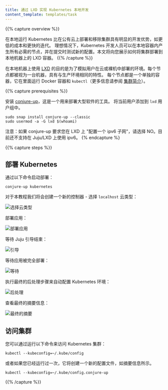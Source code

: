 ```yaml
---
title: 通过 LXD 实现 Kubernetes 本地开发
content_template: templates/task
---
```


<!-- ---
title: Local Kubernetes development with LXD
content_template: templates/task
--- -->

{{% capture overview %}}
<!-- Running Kubernetes locally has obvious development advantages, such as lower cost and faster iteration than constantly deploying and tearing down clusters on a public cloud. Ideally, a Kubernetes developer can spawn all necessary nodes inside local containers and test new configurations as they are committed. This page will show you how to deploy a cluster to LXD containers on a local machine. -->
在本地运行 Kubernetes 比在公有云上部署和移除集群具有明显的开发优势，如更低的成本和更快的迭代。 理想情况下，Kubernetes 开发人员可以在本地容器内产生所有必需的节点，并在提交时测试新的配置。本文将向您展示如何将集群部署到本地机器上的 LXD 容器。
{{% /capture %}}

<!-- The purpose of using [LXD](https://linuxcontainers.org/lxd/) on a local machine is to emulate the same deployment that a user would use in a cloud or bare metal. Each node is treated as a machine, with the same characteristics as production. Each node is a separate container, which runs Docker containers and `kubectl` inside (see [Cluster Intro](/docs/tutorials/kubernetes-basics/cluster-intro/) for more info). -->

在本地机器上使用 [LXD](https://linuxcontainers.org/lxd/) 的目的是为了模拟用户在云或裸机中部署的环境。每个节点都被视为一台机器，具有与生产环境相同的特性。 每个节点都是一个单独的容器，它在里面运行 Docker 容器和 `kubectl`（更多信息请参阅 [集群简介](/docs/tutorials/kubernetes-basics/cluster-intro/)）。

{{% capture prerequisites %}}

<!-- Install [conjure-up](http://conjure-up.io/), a tool for deploying big software.
Add the current user to the `lxd` user group. -->

安装 [conjure-up](http://conjure-up.io/)，这是一个用来部署大型软件的工具。
将当前用户添加到 `lxd` 用户组中。

```
sudo snap install conjure-up --classic
sudo usermod -a -G lxd $(whoami)
```

<!-- Note: If conjure-up asks you to "Setup an ipv6 subnet" with LXD, answer NO. ipv6 with Juju/LXD is currently unsupported.
{{% /capture %}} -->

注意：如果 conjure-up 要求您在 LXD 上 "配置一个 ipv6 子网"，请选择 NO。目前还不支持在 Juju/LXD 上使用 ipv6。
{% endcapture %}

{{% capture steps %}}

<!-- ## Deploying Kubernetes -->

## 部署 Kubernetes

<!-- Start the deployment with: -->
通过以下命令启动部署：

    conjure-up kubernetes

<!-- For this walkthrough we are going to create a new controller - select the `localhost` Cloud type:

![Select Cloud](/images/docs/ubuntu/00-select-cloud.png) -->

对于本教程我们将会创建一个新的控制器 - 选择 `localhost` 云类型：

![选择云类型](/images/docs/ubuntu/00-select-cloud.png)

<!-- Deploy the applications:

![Deploy Applications](/images/docs/ubuntu/01-deploy.png) -->

部署应用：

![部署应用](/images/docs/ubuntu/01-deploy.png)

<!-- Wait for Juju bootstrap to finish:

![Bootstrap](/images/docs/ubuntu/02-bootstrap.png) -->

等待 Juju 引导结束：

![引导](/images/docs/ubuntu/02-bootstrap.png)

<!-- Wait for our Applications to be fully deployed:

![Waiting](/images/docs/ubuntu/03-waiting.png) -->

等待应用被完全部署：

![等待](/images/docs/ubuntu/03-waiting.png)

<!-- Run the final post-processing steps to automatically configure your Kubernetes environment:

![Postprocessing](/images/docs/ubuntu/04-postprocessing.png) -->

执行最终的后处理步骤来自动配置 Kubernetes 环境：

![后处理](/images/docs/ubuntu/04-postprocessing.png)

<!-- Review the final summary screen:

![Final Summary](/images/docs/ubuntu/05-final-summary.png) -->

查看最终的摘要信息：

![最终的摘要](/images/docs/ubuntu/05-final-summary.png)

<!-- ## Accessing the Cluster

You can access your Kubernetes cluster by running the following: -->

## 访问集群

您可以通过运行以下命令来访问 Kubernetes 集群：

    kubectl --kubeconfig=~/.kube/config

<!-- Or if you've already run this once it'll create a new config file as shown in the summary screen. -->
或者如果您已经运行过一次，它将创建一个新的配置文件，如摘要信息所示。

    kubectl --kubeconfig=~/.kube/config.conjure-up

{{% /capture %}}

